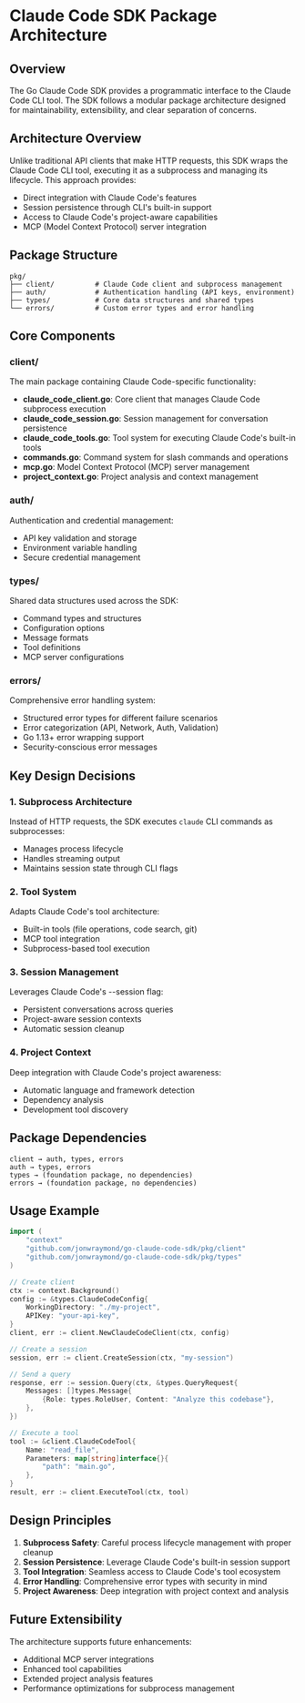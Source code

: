 # Claude Code SDK Package Architecture

## Overview

The Go Claude Code SDK provides a programmatic interface to the Claude Code CLI tool. The SDK follows a modular package architecture designed for maintainability, extensibility, and clear separation of concerns.

## Architecture Overview

Unlike traditional API clients that make HTTP requests, this SDK wraps the Claude Code CLI tool, executing it as a subprocess and managing its lifecycle. This approach provides:

- Direct integration with Claude Code's features
- Session persistence through CLI's built-in support
- Access to Claude Code's project-aware capabilities
- MCP (Model Context Protocol) server integration

## Package Structure

```
pkg/
├── client/          # Claude Code client and subprocess management
├── auth/            # Authentication handling (API keys, environment)
├── types/           # Core data structures and shared types
└── errors/          # Custom error types and error handling
```

## Core Components

### client/
The main package containing Claude Code-specific functionality:

- **claude_code_client.go**: Core client that manages Claude Code subprocess execution
- **claude_code_session.go**: Session management for conversation persistence
- **claude_code_tools.go**: Tool system for executing Claude Code's built-in tools
- **commands.go**: Command system for slash commands and operations
- **mcp.go**: Model Context Protocol (MCP) server management
- **project_context.go**: Project analysis and context management

### auth/
Authentication and credential management:
- API key validation and storage
- Environment variable handling
- Secure credential management

### types/
Shared data structures used across the SDK:
- Command types and structures
- Configuration options
- Message formats
- Tool definitions
- MCP server configurations

### errors/
Comprehensive error handling system:
- Structured error types for different failure scenarios
- Error categorization (API, Network, Auth, Validation)
- Go 1.13+ error wrapping support
- Security-conscious error messages

## Key Design Decisions

### 1. Subprocess Architecture
Instead of HTTP requests, the SDK executes `claude` CLI commands as subprocesses:
- Manages process lifecycle
- Handles streaming output
- Maintains session state through CLI flags

### 2. Tool System
Adapts Claude Code's tool architecture:
- Built-in tools (file operations, code search, git)
- MCP tool integration
- Subprocess-based tool execution

### 3. Session Management
Leverages Claude Code's --session flag:
- Persistent conversations across queries
- Project-aware session contexts
- Automatic session cleanup

### 4. Project Context
Deep integration with Claude Code's project awareness:
- Automatic language and framework detection
- Dependency analysis
- Development tool discovery

## Package Dependencies

```
client → auth, types, errors
auth → types, errors
types → (foundation package, no dependencies)
errors → (foundation package, no dependencies)
```

## Usage Example

```go
import (
    "context"
    "github.com/jonwraymond/go-claude-code-sdk/pkg/client"
    "github.com/jonwraymond/go-claude-code-sdk/pkg/types"
)

// Create client
ctx := context.Background()
config := &types.ClaudeCodeConfig{
    WorkingDirectory: "./my-project",
    APIKey: "your-api-key",
}
client, err := client.NewClaudeCodeClient(ctx, config)

// Create a session
session, err := client.CreateSession(ctx, "my-session")

// Send a query
response, err := session.Query(ctx, &types.QueryRequest{
    Messages: []types.Message{
        {Role: types.RoleUser, Content: "Analyze this codebase"},
    },
})

// Execute a tool
tool := &client.ClaudeCodeTool{
    Name: "read_file",
    Parameters: map[string]interface{}{
        "path": "main.go",
    },
}
result, err := client.ExecuteTool(ctx, tool)
```

## Design Principles

1. **Subprocess Safety**: Careful process lifecycle management with proper cleanup
2. **Session Persistence**: Leverage Claude Code's built-in session support
3. **Tool Integration**: Seamless access to Claude Code's tool ecosystem
4. **Error Handling**: Comprehensive error types with security in mind
5. **Project Awareness**: Deep integration with project context and analysis

## Future Extensibility

The architecture supports future enhancements:
- Additional MCP server integrations
- Enhanced tool capabilities
- Extended project analysis features
- Performance optimizations for subprocess management